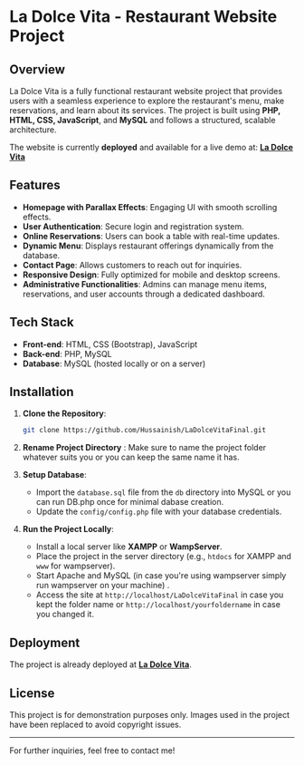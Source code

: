 # La Dolce Vita - Restaurant Website Project

## Overview
La Dolce Vita is a fully functional restaurant website project that provides users with a seamless experience to explore the restaurant's menu, make reservations, and learn about its services. The project is built using **PHP, HTML, CSS, JavaScript**, and **MySQL** and follows a structured, scalable architecture.

The website is currently **deployed** and available for a live demo at: **[La Dolce Vita](https://www.ladolcevitabyhussain.com/)**

## Features
- **Homepage with Parallax Effects**: Engaging UI with smooth scrolling effects.
- **User Authentication**: Secure login and registration system.
- **Online Reservations**: Users can book a table with real-time updates.
- **Dynamic Menu**: Displays restaurant offerings dynamically from the database.
- **Contact Page**: Allows customers to reach out for inquiries.
- **Responsive Design**: Fully optimized for mobile and desktop screens.
- **Administrative Functionalities**: Admins can manage menu items, reservations, and user accounts through a dedicated dashboard.

## Tech Stack
- **Front-end**: HTML, CSS (Bootstrap), JavaScript
- **Back-end**: PHP, MySQL
- **Database**: MySQL (hosted locally or on a server)

## Installation
1. **Clone the Repository**:
   ```sh
   git clone https://github.com/Hussainish/LaDolceVitaFinal.git
   ```
2. **Rename Project Directory** : Make sure to name the project folder whatever suits you or you can keep the same name it has.
3. **Setup Database**:
   - Import the `database.sql` file from the `db` directory into MySQL or you can run DB.php once for minimal dabase creation.
   - Update the `config/config.php` file with your database credentials.

4. **Run the Project Locally**:
   - Install a local server like **XAMPP** or **WampServer**.
   - Place the project in the server directory (e.g., `htdocs` for XAMPP and `www` for wampserver).
   - Start Apache and MySQL (in case you're using wampserver simply run wampserver on your machine) .
   - Access the site at `http://localhost/LaDolceVitaFinal` in case you kept the folder name or `http://localhost/yourfoldername` in case you changed it.

## Deployment
The project is already deployed at **[La Dolce Vita](https://www.ladolcevitabyhussain.com/)**.


## License
This project is for demonstration purposes only. Images used in the project have been replaced to avoid copyright issues.

------------------------------------------------------------------------------------------------------------------------------------------------------------------------

For further inquiries, feel free to contact me!

